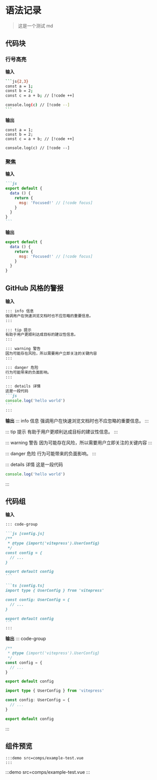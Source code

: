 # 语法记录

> 这是一个测试 md

## 代码块
### 行号高亮
**输入**
~~~sh
```js{2,3}
const a = 1;
const b = 2; 
const c = a + b; // [!code ++]

console.log(c) // [!code --]
```
~~~
**输出**
```js{2,3}
const a = 1;
const b = 2; 
const c = a + b; // [!code ++]

console.log(c) // [!code --]
```

### 聚焦
**输入**
~~~md
```js
export default {
  data () {
    return {
      msg: 'Focused!' // [!code focus]
    }
  }
}
```
~~~
**输出**
```js
export default {
  data () {
    return {
      msg: 'Focused!' // [!code focus]
    }
  }
}
```

## GitHub 风格的警报
**输入**
~~~md
::: info 信息
强调用户在快速浏览文档时也不应忽略的重要信息。
:::

::: tip 提示
有助于用户更顺利达成目标的建议性信息。
:::

::: warning 警告
因为可能存在风险，所以需要用户立即关注的关键内容
:::

::: danger 危险
行为可能带来的负面影响。
:::

::: details 详情
这是一段代码
```js
console.log('hello world')
```
:::
~~~
**输出**
::: info 信息
强调用户在快速浏览文档时也不应忽略的重要信息。
:::

::: tip 提示
有助于用户更顺利达成目标的建议性信息。
:::

::: warning 警告
因为可能存在风险，所以需要用户立即关注的关键内容
:::

::: danger 危险
行为可能带来的负面影响。
:::

::: details 详情
这是一段代码
```js
console.log('hello world')
```
:::

## 代码组
**输入**
~~~md
::: code-group

```js [config.js]
/**
 * @type {import('vitepress').UserConfig}
 */
const config = {
  // ...
}

export default config
```

```ts [config.ts]
import type { UserConfig } from 'vitepress'

const config: UserConfig = {
  // ...
}

export default config
```
:::
~~~
**输出**
::: code-group

```js [config.js]
/**
 * @type {import('vitepress').UserConfig}
 */
const config = {
  // ...
}

export default config
```

```ts [config.ts]
import type { UserConfig } from 'vitepress'

const config: UserConfig = {
  // ...
}

export default config
```
:::



## 组件预览
```
:::demo src=comps/example-test.vue
:::
```
:::demo src=comps/example-test.vue
:::
